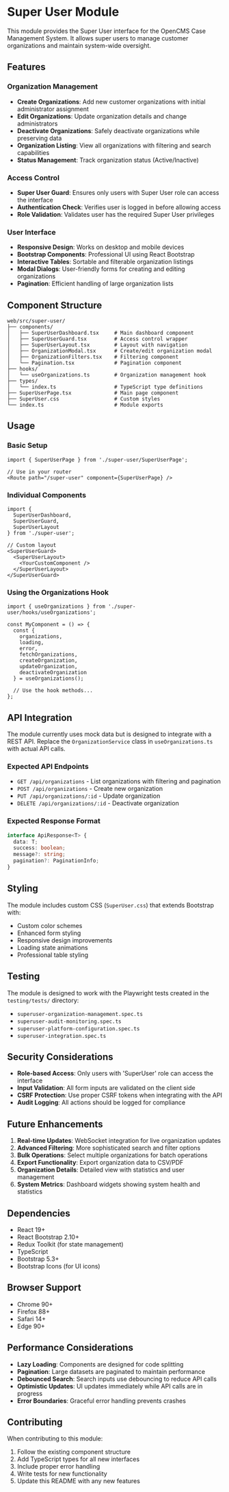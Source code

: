 # Super User Module

This module provides the Super User interface for the OpenCMS Case Management System. It allows super users to manage customer organizations and maintain system-wide oversight.

## Features

### Organization Management
- **Create Organizations**: Add new customer organizations with initial administrator assignment
- **Edit Organizations**: Update organization details and change administrators
- **Deactivate Organizations**: Safely deactivate organizations while preserving data
- **Organization Listing**: View all organizations with filtering and search capabilities
- **Status Management**: Track organization status (Active/Inactive)

### Access Control
- **Super User Guard**: Ensures only users with Super User role can access the interface
- **Authentication Check**: Verifies user is logged in before allowing access
- **Role Validation**: Validates user has the required Super User privileges

### User Interface
- **Responsive Design**: Works on desktop and mobile devices
- **Bootstrap Components**: Professional UI using React Bootstrap
- **Interactive Tables**: Sortable and filterable organization listings
- **Modal Dialogs**: User-friendly forms for creating and editing organizations
- **Pagination**: Efficient handling of large organization lists

## Component Structure

```
web/src/super-user/
├── components/
│   ├── SuperUserDashboard.tsx     # Main dashboard component
│   ├── SuperUserGuard.tsx         # Access control wrapper
│   ├── SuperUserLayout.tsx        # Layout with navigation
│   ├── OrganizationModal.tsx      # Create/edit organization modal
│   ├── OrganizationFilters.tsx    # Filtering component
│   └── Pagination.tsx             # Pagination component
├── hooks/
│   └── useOrganizations.ts        # Organization management hook
├── types/
│   └── index.ts                   # TypeScript type definitions
├── SuperUserPage.tsx              # Main page component
├── SuperUser.css                  # Custom styles
└── index.ts                       # Module exports
```

## Usage

### Basic Setup

```tsx
import { SuperUserPage } from './super-user/SuperUserPage';

// Use in your router
<Route path="/super-user" component={SuperUserPage} />
```

### Individual Components

```tsx
import { 
  SuperUserDashboard, 
  SuperUserGuard, 
  SuperUserLayout 
} from './super-user';

// Custom layout
<SuperUserGuard>
  <SuperUserLayout>
    <YourCustomComponent />
  </SuperUserLayout>
</SuperUserGuard>
```

### Using the Organizations Hook

```tsx
import { useOrganizations } from './super-user/hooks/useOrganizations';

const MyComponent = () => {
  const {
    organizations,
    loading,
    error,
    fetchOrganizations,
    createOrganization,
    updateOrganization,
    deactivateOrganization
  } = useOrganizations();

  // Use the hook methods...
};
```

## API Integration

The module currently uses mock data but is designed to integrate with a REST API. Replace the `OrganizationService` class in `useOrganizations.ts` with actual API calls.

### Expected API Endpoints

- `GET /api/organizations` - List organizations with filtering and pagination
- `POST /api/organizations` - Create new organization
- `PUT /api/organizations/:id` - Update organization
- `DELETE /api/organizations/:id` - Deactivate organization

### Expected Response Format

```typescript
interface ApiResponse<T> {
  data: T;
  success: boolean;
  message?: string;
  pagination?: PaginationInfo;
}
```

## Styling

The module includes custom CSS (`SuperUser.css`) that extends Bootstrap with:
- Custom color schemes
- Enhanced form styling
- Responsive design improvements
- Loading state animations
- Professional table styling

## Testing

The module is designed to work with the Playwright tests created in the `testing/tests/` directory:

- `superuser-organization-management.spec.ts`
- `superuser-audit-monitoring.spec.ts`
- `superuser-platform-configuration.spec.ts`
- `superuser-integration.spec.ts`

## Security Considerations

- **Role-based Access**: Only users with 'SuperUser' role can access the interface
- **Input Validation**: All form inputs are validated on the client side
- **CSRF Protection**: Use proper CSRF tokens when integrating with the API
- **Audit Logging**: All actions should be logged for compliance

## Future Enhancements

1. **Real-time Updates**: WebSocket integration for live organization updates
2. **Advanced Filtering**: More sophisticated search and filter options
3. **Bulk Operations**: Select multiple organizations for batch operations
4. **Export Functionality**: Export organization data to CSV/PDF
5. **Organization Details**: Detailed view with statistics and user management
6. **System Metrics**: Dashboard widgets showing system health and statistics

## Dependencies

- React 19+
- React Bootstrap 2.10+
- Redux Toolkit (for state management)
- TypeScript
- Bootstrap 5.3+
- Bootstrap Icons (for UI icons)

## Browser Support

- Chrome 90+
- Firefox 88+
- Safari 14+
- Edge 90+

## Performance Considerations

- **Lazy Loading**: Components are designed for code splitting
- **Pagination**: Large datasets are paginated to maintain performance
- **Debounced Search**: Search inputs use debouncing to reduce API calls
- **Optimistic Updates**: UI updates immediately while API calls are in progress
- **Error Boundaries**: Graceful error handling prevents crashes

## Contributing

When contributing to this module:

1. Follow the existing component structure
2. Add TypeScript types for all new interfaces
3. Include proper error handling
4. Write tests for new functionality
5. Update this README with any new features
